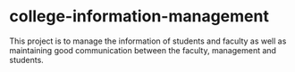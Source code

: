 # college-information-management
 This project is to manage the information of students and faculty as well as maintaining good communication between the faculty, management and students.
